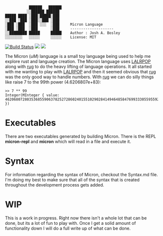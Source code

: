 ```
           ██████   ██████   
          ░░██████ ██████    
█████ ████ ░███░█████░███    
░░███ ░███ ░███░░███ ░███    
░███ ░███  ░███ ░░░  ░███     Micron Language  
░███ ░███  ░███      ░███     --------------------  
░░████████ █████     █████    Author : Josh A. Bosley
░░░░░░░░   ░░░░░     ░░░░░    License: MIT          
```
[![Build Status](https://travis-ci.com/bosley/Micron.svg?branch=main)](https://travis-ci.com/bosley/Micron) 
![](https://img.shields.io/badge/Micron-Built%20with%20Rust-red)
![](https://img.shields.io/badge/Status-WIP-yellow)


The Micron (*uM*) language is a small toy language being used to help me explore rust and language creation. The Micron language uses [LALRPOP](https://github.com/lalrpop/lalrpop) along with [rug](https://gitlab.com/tspiteri/rug) to do the heavy lifting of language operations. It all started with me wanting to play with [LALRPOP](https://github.com/lalrpop/lalrpop) and then it seemed obvious that [rug](https://gitlab.com/tspiteri/rug) was the only good way to handle numbers. With [rug](https://gitlab.com/tspiteri/rug) we can do silly things like raise 7 to the 99th power (4.6206807e+83): 

```
>> 7 ** 99
Integer(MInteger { value: 462068072803536855906378252728602401551029028414946485847699333055955922805275437143 })
```

# Executables 

There are two executables generated by building Micron. There is the REPL **micron-repl** and **micron** which will read in a file and execute it. 

# Syntax

For information regarding the syntax of Micron, checkout the Syntax.md file. I'm doing my best to make sure that all of the syntax that is created throughout the development process gets added.

# WIP

This is a work in progress. Right now there isn't a whole lot that can be done, but its a lot of fun to play with. Once I get a solid amount of functionality down I will do a full write up of what can be done.